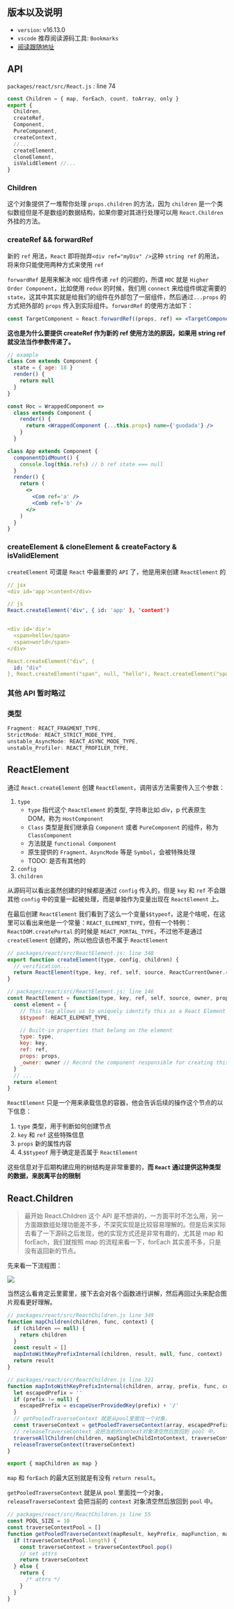 ## 版本以及说明

- `version`: v16.13.0
- `vscode` 推荐阅读源码工具: `Bookmarks`
- [阅读跟随地址](https://react.jokcy.me/)

## API

`packages/react/src/React.js` : line 74

```js
const Children = { map, forEach, count, toArray, only }
export {
  Children,
  createRef,
  Component,
  PureComponent,
  createContext,
  //...
  createElement,
  cloneElement,
  isValidElement //...
}
```

### Children

这个对象提供了一堆帮你处理 `props.children` 的方法，因为 `children` 是一个类似数组但是不是数组的数据结构，如果你要对其进行处理可以用 `React.Children` 外挂的方法。

### createRef && forwardRef

新的 `ref` 用法，`React` 即将抛弃`<div ref="myDiv" />`这种 `string ref` 的用法，将来你只能使用两种方式来使用 `ref`

`forwardRef` 是用来解决 `HOC` 组件传递 `ref` 的问题的，所谓 `HOC` 就是 `Higher Order Component`，比如使用 `redux` 的时候，我们用 `connect` 来给组件绑定需要的 `state`，这其中其实就是给我们的组件在外部包了一层组件，然后通过`...props` 的方式把外部的 `props` 传入到实际组件。`forwardRef` 的使用方法如下：

```jsx
const TargetComponent = React.forwardRef((props, ref) => <TargetComponent ref={ref} />)
```

**这也是为什么要提供 createRef 作为新的 ref 使用方法的原因，如果用 string ref 就没法当作参数传递了。**

```jsx
// example
class Com extends Component {
  state = { age: 18 }
  render() {
    return null
  }
}

const Hoc = WrappedComponent =>
  class extends Component {
    render() {
      return <WrappedComponent {...this.props} name={'guodada'} />
    }
  }

class App extends Component {
  componentDidMount() {
    console.log(this.refs) // b ref state === null
  }
  render() {
    return (
      <>
        <Com ref='a' />
        <Comb ref='b' />
      </>
    )
  }
}
```

### createElement & cloneElement & createFactory & isValidElement

`createElement` 可谓是 `React` 中最重要的 `API` 了，他是用来创建 `ReactElement` 的

```yml
// jsx
<div id='app'>content</div>

// js
React.createElement('div', { id: 'app' }, 'content')


<div id='div'>
  <span>hello</span>
  <span>world</span>
</div>

React.createElement("div", {
  id: "div"
}, React.createElement("span", null, "hello"), React.createElement("span", null, "world"));
```

### 其他 API 暂时略过

### 类型

```jsx
Fragment: REACT_FRAGMENT_TYPE,
StrictMode: REACT_STRICT_MODE_TYPE,
unstable_AsyncMode: REACT_ASYNC_MODE_TYPE,
unstable_Profiler: REACT_PROFILER_TYPE,
```

## ReactElement

通过 `React.createElement` 创建 `ReactElement`，调用该方法需要传入三个参数：

1. `type`
   - `type` 指代这个 `ReactElement` 的类型, 字符串比如 div，p 代表原生 DOM，称为 `HostComponent`
   - `Class` 类型是我们继承自 `Component` 或者 `PureComponent` 的组件，称为 `ClassComponent`
   - 方法就是 `functional Component`
   - 原生提供的 `Fragment、AsyncMode` 等是 `Symbol`，会被特殊处理
   - TODO: 是否有其他的
2. `config`
3. `children`

从源码可以看出虽然创建的时候都是通过 `config` 传入的，但是 `key` 和 `ref` 不会跟其他 `config` 中的变量一起被处理，而是单独作为变量出现在 `ReactElement` 上。

在最后创建 `ReactElement` 我们看到了这么一个变量`$$typeof`，这是个啥呢，在这里可以看出来他是一个常量：`REACT_ELEMENT_TYPE`，但有一个特例：`ReactDOM.createPortal` 的时候是 `REACT_PORTAL_TYPE`，不过他不是通过 `createElement` 创建的，所以他应该也不属于 `ReactElement`

```jsx
// packages/react/src/ReactElement.js: line 348
export function createElement(type, config, children) {
  // verification...
  return ReactElement(type, key, ref, self, source, ReactCurrentOwner.current, props)
}

// packages/react/src/ReactElement.js: line 146
const ReactElement = function(type, key, ref, self, source, owner, props) {
  const element = {
    // This tag allows us to uniquely identify this as a React Element
    $$typeof: REACT_ELEMENT_TYPE,

    // Built-in properties that belong on the element
    type: type,
    key: key,
    ref: ref,
    props: props,
    _owner: owner // Record the component responsible for creating this element.
  }
  // ...
  return element
}
```

`ReactElement` 只是一个用来承载信息的容器，他会告诉后续的操作这个节点的以下信息：

1. `type` 类型，用于判断如何创建节点
2. `key` 和 `ref` 这些特殊信息
3. `props` 新的属性内容
4. 4.`$$typeof` 用于确定是否属于 `ReactElement`

这些信息对于后期构建应用的树结构是非常重要的，**而 `React` 通过提供这种类型的数据，来脱离平台的限制**

## React.Children

> 最开始 React.Children 这个 API 是不想讲的，一方面平时不怎么用，另一方面跟数组处理功能差不多，不深究实现是比较容易理解的。但是后来实际去看了一下源码之后发现，他的实现方式还是非常有趣的，尤其是 map 和 forEach，我们就按照 map 的流程来看一下，forEach 其实差不多，只是没有返回新的节点。

先来看一下流程图：

![](https://pozvqg.dm.files.1drv.com/y4mmeXuR-FkgNj-8c2xEInueibhFoYSEdG7un9nWggJFV1nYGsjb6S8m0D776nWAyuXHwKz1kCVMelh96STs4RYe9EVppRjlQyiu7jwrPqH9iM-cR4YPS7UbJkFTZHg62yMg6k8n_c-DMQOoEzZhvmCdR8LAEPFY4JQvypWYj3LF1EpeR5zp6OIfkPOk3qei4Qwz903Q9lxtWpavsva6TceyQ?width=768&height=1152&cropmode=none)

当然这么看肯定云里雾里，接下去会对各个函数进行讲解，然后再回过头来配合图片观看更好理解。

```jsx
// packages/react/src/ReactChildren.js line 349
function mapChildren(children, func, context) {
  if (children == null) {
    return children
  }
  const result = []
  mapIntoWithKeyPrefixInternal(children, result, null, func, context)
  return result
}

// packages/react/src/ReactChildren.js line 321
function mapIntoWithKeyPrefixInternal(children, array, prefix, func, context) {
  let escapedPrefix = ''
  if (prefix != null) {
    escapedPrefix = escapeUserProvidedKey(prefix) + '/'
  }
  // getPooledTraverseContext 就是从pool里面找一个对象，
  const traverseContext = getPooledTraverseContext(array, escapedPrefix, func, context)
  // releaseTraverseContext 会把当前的context对象清空然后放回到 pool 中。
  traverseAllChildren(children, mapSingleChildIntoContext, traverseContext)
  releaseTraverseContext(traverseContext)
}

export { mapChildren as map }
```

`map` 和 `forEach` 的最大区别就是有没有 `return result`。

`getPooledTraverseContext` 就是从 `pool` 里面找一个对象，`releaseTraverseContext` 会把当前的 `context` 对象清空然后放回到 `pool` 中。

```jsx
// packages/react/src/ReactChildren.js line 55
const POOL_SIZE = 10
const traverseContextPool = []
function getPooledTraverseContext(mapResult, keyPrefix, mapFunction, mapContext) {
  if (traverseContextPool.length) {
    const traverseContext = traverseContextPool.pop()
    // set attrs
    return traverseContext
  } else {
    return {
      /* attrs */
    }
  }
}
```
